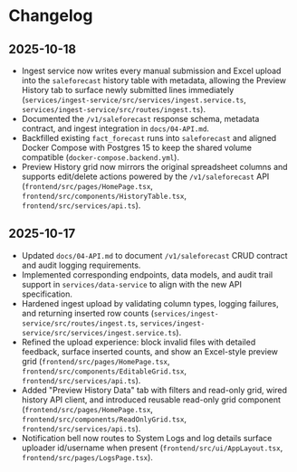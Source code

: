 # Changelog

## 2025-10-18
- Ingest service now writes every manual submission and Excel upload into the `saleforecast` history table with metadata, allowing the Preview History tab to surface newly submitted lines immediately (`services/ingest-service/src/services/ingest.service.ts`, `services/ingest-service/src/routes/ingest.ts`).
- Documented the `/v1/saleforecast` response schema, metadata contract, and ingest integration in `docs/04-API.md`.
- Backfilled existing `fact_forecast` runs into `saleforecast` and aligned Docker Compose with Postgres 15 to keep the shared volume compatible (`docker-compose.backend.yml`).
- Preview History grid now mirrors the original spreadsheet columns and supports edit/delete actions powered by the `/v1/saleforecast` API (`frontend/src/pages/HomePage.tsx`, `frontend/src/components/HistoryTable.tsx`, `frontend/src/services/api.ts`).

## 2025-10-17
- Updated `docs/04-API.md` to document `/v1/saleforecast` CRUD contract and audit logging requirements.
- Implemented corresponding endpoints, data models, and audit trail support in `services/data-service` to align with the new API specification.
- Hardened ingest upload by validating column types, logging failures, and returning inserted row counts (`services/ingest-service/src/routes/ingest.ts`, `services/ingest-service/src/services/ingest.service.ts`).
- Refined the upload experience: block invalid files with detailed feedback, surface inserted counts, and show an Excel-style preview grid (`frontend/src/pages/HomePage.tsx`, `frontend/src/components/EditableGrid.tsx`, `frontend/src/services/api.ts`).
- Added "Preview History Data" tab with filters and read-only grid, wired history API client, and introduced reusable read-only grid component (`frontend/src/pages/HomePage.tsx`, `frontend/src/components/ReadOnlyGrid.tsx`, `frontend/src/services/api.ts`).
- Notification bell now routes to System Logs and log details surface uploader id/username when present (`frontend/src/ui/AppLayout.tsx`, `frontend/src/pages/LogsPage.tsx`).
